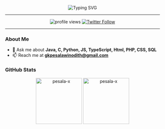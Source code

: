 <div align="center">
  <img src="https://readme-typing-svg.herokuapp.com?font=Orbitron&color=00FFFF&size=50&center=true&vCenter=true&height=60&width=800&lines=Hi,+I'm+Pesala+Winodith;Software+Developer;Web+Developer;Mobile+App+Developer;NoCode+Game+Developer;Welcome+to+My+Futuristic+Profile!;Let’s+Explore+the+Future!" alt="Typing SVG">
</div>

---

<p align="center">
  <img src="https://komarev.com/ghpvc/?username=pesala-x&label=Visitors&color=00FFFF&style=for-the-badge" alt="profile views" />
  <a href="https://twitter.com/pesalawinodith" target="blank">
    <img src="https://img.shields.io/twitter/follow/pesalawinodith?logo=twitter&style=for-the-badge&color=00FFFF" alt="Twitter Follow" />
  </a>
</p>

---

### About Me
- 💬 Ask me about **Java, C, Python, JS, TypeScript, Html, PHP, CSS, SQL**
- 📫 Reach me at **gkpesalawinodith@gmail.com**

### GitHub Stats
<p align="center">
  <img src="https://github-readme-stats.vercel.app/api/top-langs?username=pesala-x&show_icons=true&locale=en&layout=compact&theme=dark" alt="pesala-x" height="150" /> <img src="https://github-readme-stats.vercel.app/api?username=pesala-x&show_icons=true&locale=en&theme=dark" alt="pesala-x" height="150" />
</p>
